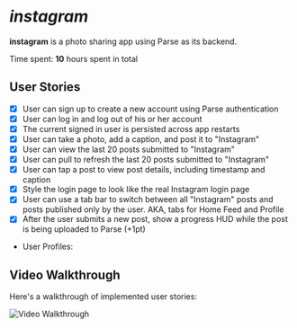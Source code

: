 # *instagram*

**instagram** is a photo sharing app using Parse as its backend.

Time spent: **10** hours spent in total

## User Stories

- [x] User can sign up to create a new account using Parse authentication
- [x] User can log in and log out of his or her account 
- [x] The current signed in user is persisted across app restarts 
- [x] User can take a photo, add a caption, and post it to "Instagram" 
- [x] User can view the last 20 posts submitted to "Instagram" 
- [x] User can pull to refresh the last 20 posts submitted to "Instagram"
- [x] User can tap a post to view post details, including timestamp and caption 
- [x] Style the login page to look like the real Instagram login page 
- [x] User can use a tab bar to switch between all "Instagram" posts and posts published only by the user. AKA, tabs for Home Feed and Profile 
- [x] After the user submits a new post, show a progress HUD while the post is being uploaded to Parse (+1pt)
- User Profiles:


## Video Walkthrough

Here's a walkthrough of implemented user stories:

<img src='http://g.recordit.co/qgJlKti95p.gif' title='Video Walkthrough' width='' alt='Video Walkthrough' />


